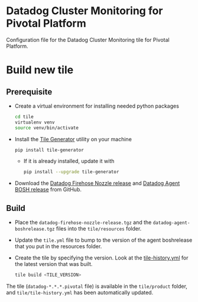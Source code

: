 # Datadog Cluster Monitoring for Pivotal Platform

Configuration file for the Datadog Cluster Monitoring tile for Pivotal Platform.

# Build new tile

## Prerequisite

- Create a virtual environment for installing needed python packages
    ```bash
    cd tile
    virtualenv venv
    source venv/bin/activate
    ```

- Install the [Tile Generator](https://docs.pivotal.io/tiledev/2-5/tile-generator.html) utility on your machine
    ```bash
    pip install tile-generator
    ```
    - If it is already installed, update it with
      ```bash
      pip install --upgrade tile-generator
      ```

- Download the [Datadog Firehose Nozzle release](https://github.com/DataDog/datadog-firehose-nozzle-release/releases) and [Datadog Agent BOSH release](https://github.com/DataDog/datadog-agent-boshrelease/releases) from GitHub.

## Build

- Place the `datadog-firehose-nozzle-release.tgz` and the `datadog-agent-boshrelease.tgz` files into the `tile/resources` folder.

- Update the `tile.yml` file to bump to the version of the agent boshrelease that you put in the resources folder.

- Create the tile by specifying the version. Look at the [tile-history.yml](tile/tile-history.yml) for the latest version that was built.
    ```bash
    tile build <TILE_VERSION>
    ```

The tile (`datadog-*.*.*.pivotal` file) is available in the `tile/product` folder, and `tile/tile-history.yml` has been automatically updated.
